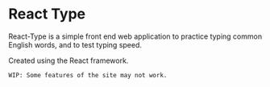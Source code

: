 # React Type
React-Type is a simple front end web application to practice typing common English words, and to test typing speed.

Created using the React framework.

```WIP: Some features of the site may not work.```
